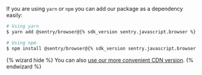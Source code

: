 If you are using `yarn` or `npm` you can add our package as a dependency easily:

```bash
# Using yarn
$ yarn add @sentry/browser@{% sdk_version sentry.javascript.browser %}

# Using npm
$ npm install @sentry/browser@{% sdk_version sentry.javascript.browser %}
```

{% wizard hide %}
You can also [use our more convenient CDN version](?platform=browser).
{% endwizard %}
